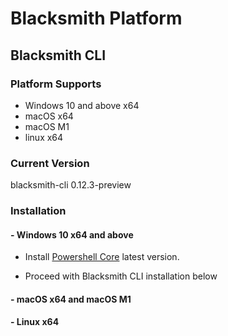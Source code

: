 # Blacksmith Platform
## Blacksmith CLI

### Platform Supports
- Windows 10 and above x64
- macOS x64
- macOS M1
- linux x64

### Current Version
blacksmith-cli 0.12.3-preview

### Installation

#### - Windows 10 x64 and above
- Install [Powershell Core](https://github.com/PowerShell/PowerShell/releases/tag/v7.3.6) latest version. 


- Proceed with Blacksmith CLI installation below

#### - macOS x64 and macOS M1

#### - Linux x64